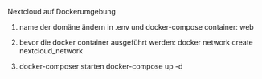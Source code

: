 Nextcloud auf Dockerumgebung

1. name der domäne ändern in .env und docker-compose container: web

2. bevor die docker container ausgeführt werden:
docker network create nextcloud_network

3. docker-composer starten
docker-compose up -d
